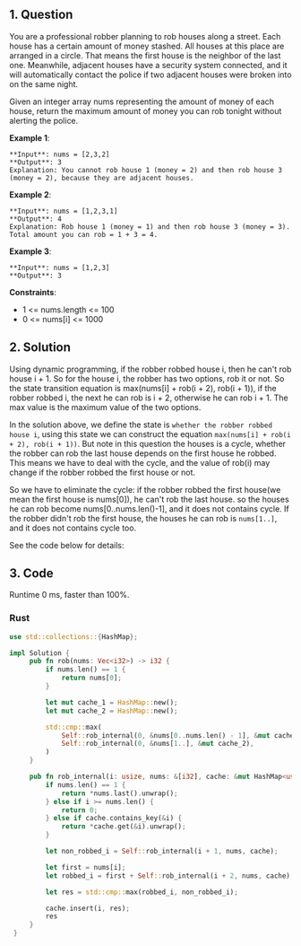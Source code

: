## 1. Question
You are a professional robber planning to rob houses along a street. Each house has a certain amount of money stashed. All houses at this place are arranged in a circle. That means the first house is the neighbor of the last one. Meanwhile, adjacent houses have a security system connected, and it will automatically contact the police if two adjacent houses were broken into on the same night.

Given an integer array nums representing the amount of money of each house, return the maximum amount of money you can rob tonight without alerting the police.

 
**Example 1**:
```
**Input**: nums = [2,3,2]
**Output**: 3
Explanation: You cannot rob house 1 (money = 2) and then rob house 3 (money = 2), because they are adjacent houses.
```

**Example 2**:
```
**Input**: nums = [1,2,3,1]
**Output**: 4
Explanation: Rob house 1 (money = 1) and then rob house 3 (money = 3).
Total amount you can rob = 1 + 3 = 4.
```
**Example 3**:
```
**Input**: nums = [1,2,3]
**Output**: 3
```

**Constraints**:

* 1 <= nums.length <= 100
* 0 <= nums[i] <= 1000

## 2. Solution
Using dynamic programming, if the robber robbed house i, then he can't rob house i + 1. So for the house i, the robber has two options, rob it or not.
So the state transition equation is max(nums[i] + rob(i + 2), rob(i + 1)), if the robber robbed i, the next he can rob is i + 2, otherwise he can rob i + 1.
The max value is the maximum value of the two options.

In the solution above, we define the state is `whether the robber robbed house i`, using this state we can construct the equation `max(nums[i] + rob(i + 2), rob(i + 1))`.
But note in this question the houses is a cycle, whether the robber can rob the last house depends on the first house he robbed. This means we have to deal with the cycle,
and the value of rob(i) may change if the robber robbed the first house or not.

So we have to eliminate the cycle: if the robber robbed the first house(we mean the first house is nums[0]), he can't rob the last house. so the houses he can rob become nums[0..nums.len()-1], and it does not contains cycle.
If the robber didn't rob the first house, the houses he can rob is `nums[1..]`, and it does not contains cycle too.

See the code below for details:

## 3. Code
Runtime 0 ms, faster than 100%.

### Rust
```rust
use std::collections::{HashMap};

impl Solution {
     pub fn rob(nums: Vec<i32>) -> i32 {
         if nums.len() == 1 {
             return nums[0];
         }

         let mut cache_1 = HashMap::new();
         let mut cache_2 = HashMap::new();

         std::cmp::max(
             Self::rob_internal(0, &nums[0..nums.len() - 1], &mut cache_1),
             Self::rob_internal(0, &nums[1..], &mut cache_2),
         )
     }

     pub fn rob_internal(i: usize, nums: &[i32], cache: &mut HashMap<usize, i32>) -> i32 {
         if nums.len() == 1 {
             return *nums.last().unwrap();
         } else if i >= nums.len() {
             return 0;
         } else if cache.contains_key(&i) {
             return *cache.get(&i).unwrap();
         }

         let non_robbed_i = Self::rob_internal(i + 1, nums, cache);

         let first = nums[i];
         let robbed_i = first + Self::rob_internal(i + 2, nums, cache);

         let res = std::cmp::max(robbed_i, non_robbed_i);

         cache.insert(i, res);
         res
     }
 }
```

